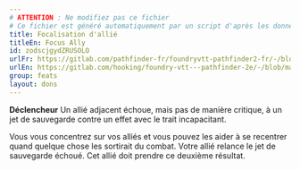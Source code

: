 ```yaml
---
# ATTENTION : Ne modifiez pas ce fichier
# Ce fichier est généré automatiquement par un script d'après les données du module Foundry VTT officiel et de sa traduction
title: Focalisation d'allié
titleEn: Focus Ally
id: zodscjgydZRUSOLO
urlFr: https://gitlab.com/pathfinder-fr/foundryvtt-pathfinder2-fr/-/blob/master/data/feats/zodscjgydZRUSOLO.htm
urlEn: https://gitlab.com/hooking/foundry-vtt---pathfinder-2e/-/blob/master/packs/data/feats.db/focus-ally.json
group: feats
layout: dons
---
```

**Déclencheur** Un allié adjacent échoue, mais pas de manière critique, à un jet de sauvegarde contre un effet avec le trait incapacitant.

Vous vous concentrez sur vos alliés et vous pouvez les aider à se recentrer quand quelque chose les sortirait du combat. Votre allié relance le jet de sauvegarde échoué. Cet allié doit prendre ce deuxième résultat.


